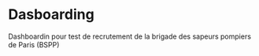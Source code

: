 # Dasboarding
 Dashboardin pour test de recrutement de la brigade des sapeurs pompiers de Paris (BSPP)
